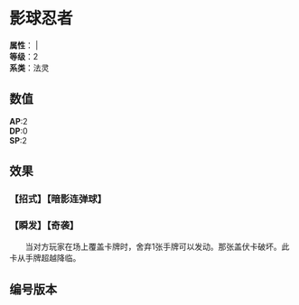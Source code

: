 <script setup>
let list = [
    { number: "SP01-005", url: "/packs/SP02" }
]
</script>

# 影球忍者

**属性**：<CardAttribute text="暗"/> | <CardAttribute text="金"/><br>
**等级**：2<br>
**系类**：法灵

## 数值

**AP**:2<br>
**DP**:0<br>
**SP**:2

## 效果

### 【招式】【暗影连弹球】

### 【瞬发】【奇袭】

&emsp;&emsp;当对方玩家在场上覆盖卡牌时，舍弃1张手牌可以发动。那张盖伏卡破坏。此卡从手牌超越降临。

## 编号版本

<CardNumberBox :list="list"/>
